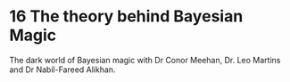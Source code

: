 # 16 The theory behind Bayesian Magic

The dark world of Bayesian magic with Dr Conor Meehan, Dr. Leo Martins and Dr Nabil-Fareed Alikhan.

